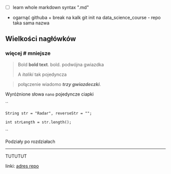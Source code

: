 - [ ] learn whole markdown syntax ".md"
- ogarnąć githuba + break na kalk git init na data_science_course - repo taka sama nazwa

## Wielkości nagłówków
### więcej # mniejsze

>Bold **bold text**. bold. podwójna gwiazdka
>
>A *italiki* tak pojedyncza
 
>połączenie wiadomo  ***trzy gwiazdeczki***.


Wyróżnione słowa `nano` pojedyncze ciapki  


``

    String str = "Radar", reverseStr = "";
    
    int strLength = str.length();

 ``

Podziały po rozdziałach 

---

TUTUTUT

linki:
[adres repo](https://github.com/karolqlak/data_science_course)